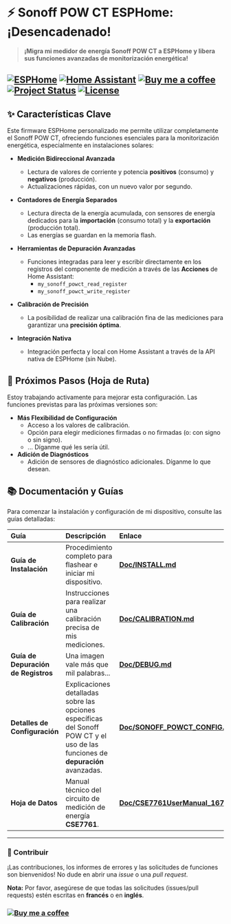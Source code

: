# ⚡ Sonoff POW CT ESPHome: ¡Desencadenado!

> **¡Migra mi medidor de energía Sonoff POW CT a ESPHome y libera sus funciones avanzadas de monitorización energética!**

[![ESPHome](https://img.shields.io/badge/ESPHome-2F7B9D?style=for-the-badge&logo=esphome&logoColor=white)](https://esphome.io/)
[![Home Assistant](https://img.shields.io/badge/Home%20Assistant-41A8F5?style=for-the-badge&logo=home-assistant&logoColor=white)](https://www.home-assistant.io/)
[![Buy me a coffee](https://img.shields.io/badge/Buy%20me%20a%20coffee-PayPal-blue?style=for-the-badge&logo=paypal)](https://paypal.me/mazkagaz)
[![Project Status](https://img.shields.io/badge/Status-Active-brightgreen?style=for-the-badge)](https://github.com/votre_profil/votre_repo/commits/main)
[![License](https://img.shields.io/badge/License-MIT-blue.svg?style=for-the-badge)]() 
---

## ✨ Características Clave

Este firmware ESPHome personalizado me permite utilizar completamente el Sonoff POW CT, ofreciendo funciones esenciales para la monitorización energética, especialmente en instalaciones solares:

* **Medición Bidireccional Avanzada**
    * Lectura de valores de corriente y potencia **positivos** (consumo) y **negativos** (producción).
    * Actualizaciones rápidas, con un nuevo valor por segundo.

* **Contadores de Energía Separados**
    * Lectura directa de la energía acumulada, con sensores de energía dedicados para la **importación** (consumo total) y la **exportación** (producción total).
    * Las energías se guardan en la memoria flash.

* **Herramientas de Depuración Avanzadas**
    * Funciones integradas para leer y escribir directamente en los registros del componente de medición a través de las **Acciones** de Home Assistant:
        * `my_sonoff_powct_read_register`
        * `my_sonoff_powct_write_register`

* **Calibración de Precisión**
    * La posibilidad de realizar una calibración fina de las mediciones para garantizar una **precisión óptima**.

* **Integración Nativa**
    * Integración perfecta y local con Home Assistant a través de la API nativa de ESPHome (sin Nube).

## 🚀 Próximos Pasos (Hoja de Ruta)

Estoy trabajando activamente para mejorar esta configuración. Las funciones previstas para las próximas versiones son:

* **Más Flexibilidad de Configuración**
    * Acceso a los valores de calibración.
    * Opción para elegir mediciones firmadas o no firmadas (o: con signo o sin signo).
    * ... Díganme qué les sería útil.
* **Adición de Diagnósticos**
    * Adición de sensores de diagnóstico adicionales. Díganme lo que desean.

## 📚 Documentación y Guías

Para comenzar la instalación y configuración de mi dispositivo, consulte las guías detalladas:

| Guía | Descripción | Enlace |
| :--- | :--- | :--- |
| **Guía de Instalación** | Procedimiento completo para flashear e iniciar mi dispositivo. | **[Doc/INSTALL.md](Doc/INSTALL\_ES.md)** |
| **Guía de Calibración** | Instrucciones para realizar una calibración precisa de mis mediciones. | **[Doc/CALIBRATION.md](Doc/CALIBRATION\_ES.md)** |
| **Guía de Depuración de Registros** | Una imagen vale más que mil palabras... | **[Doc/DEBUG.md](Doc/DEBUG.md)** |
| **Detalles de Configuración** | Explicaciones detalladas sobre las opciones específicas del Sonoff POW CT y el uso de las funciones de **depuración** avanzadas. | **[Doc/SONOFF\_POWCT\_CONFIG.md](Doc/SONOFF\_POWCT\_CONFIG.md)** |
| **Hoja de Datos** | Manual técnico del circuito de medición de energía **CSE7761**. | **[Doc/CSE7761UserManual\_1672133056.pdf](Doc/CSE7761UserManual\_1672133056.pdf)** |

***

### 🤝 Contribuir

¡Las contribuciones, los informes de errores y las solicitudes de funciones son bienvenidos! No dude en abrir una *issue* o una *pull request*.

**Nota:** Por favor, asegúrese de que todas las solicitudes (issues/pull requests) estén escritas en **francés** o en **inglés**.

### [![Buy me a coffee](https://img.shields.io/badge/Buy%20me%20a%20coffee-PayPal-blue?style=for-the-badge&logo=paypal)](https://paypal.me/mazkagaz)
